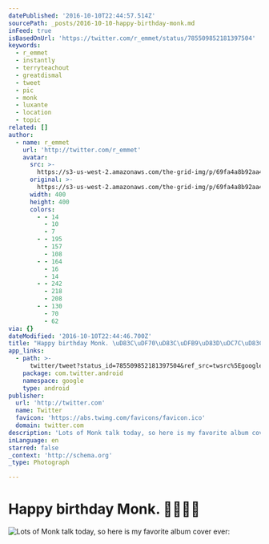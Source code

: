 ```yaml
---
datePublished: '2016-10-10T22:44:57.514Z'
sourcePath: _posts/2016-10-10-happy-birthday-monk.md
inFeed: true
isBasedOnUrl: 'https://twitter.com/r_emmet/status/785509852181397504'
keywords:
  - r_emmet
  - instantly
  - terryteachout
  - greatdismal
  - tweet
  - pic
  - monk
  - luxante
  - location
  - topic
related: []
author:
  - name: r_emmet
    url: 'http://twitter.com/r_emmet'
    avatar:
      src: >-
        https://s3-us-west-2.amazonaws.com/the-grid-img/p/69fa4a8b92aa4f7399e222a60768b7e4c85ccaab.jpg
      original: >-
        https://s3-us-west-2.amazonaws.com/the-grid-img/p/69fa4a8b92aa4f7399e222a60768b7e4c85ccaab.jpg
      width: 400
      height: 400
      colors:
        - - 14
          - 10
          - 7
        - - 195
          - 157
          - 108
        - - 164
          - 16
          - 14
        - - 242
          - 218
          - 208
        - - 130
          - 70
          - 62
via: {}
dateModified: '2016-10-10T22:44:46.700Z'
title: "Happy birthday Monk. \uD83C\uDF70\uD83C\uDFB9\uD83D\uDC7C\uD83C\uDFFF"
app_links:
  - path: >-
      twitter/tweet?status_id=785509852181397504&ref_src=twsrc%5Egoogle%7Ctwcamp%5Eandroidseo%7Ctwgr%5Estatus%7Ctwterm%5E785509852181397504
    package: com.twitter.android
    namespace: google
    type: android
publisher:
  url: 'http://twitter.com'
  name: Twitter
  favicon: 'https://abs.twimg.com/favicons/favicon.ico'
  domain: twitter.com
description: 'Lots of Monk talk today, so here is my favorite album cover ever:'
inLanguage: en
starred: false
_context: 'http://schema.org'
_type: Photograph

---
```

# Happy birthday Monk. 🍰🎹👼🏿
![Lots of Monk talk today, so here is my favorite album cover ever:](https://s3-us-west-2.amazonaws.com/the-grid-img/p/7ece22339e3c1affcce15a05093644d78b1c07b1.jpg)